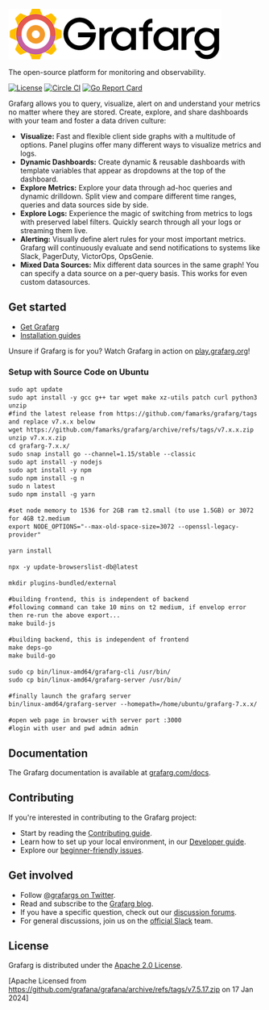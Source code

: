 ![Grafarg](docs/logo-horizontal.png)

The open-source platform for monitoring and observability.

[![License](https://img.shields.io/github/license/grafarg/grafarg)](LICENSE)
[![Circle CI](https://img.shields.io/circleci/build/gh/grafarg/grafarg)](https://circleci.com/gh/grafarg/grafarg)
[![Go Report Card](https://goreportcard.com/badge/github.com/famarks/grafarg)](https://goreportcard.com/report/github.com/famarks/grafarg)

Grafarg allows you to query, visualize, alert on and understand your metrics no matter where they are stored. Create, explore, and share dashboards with your team and foster a data driven culture:

- **Visualize:** Fast and flexible client side graphs with a multitude of options. Panel plugins offer many different ways to visualize metrics and logs.
- **Dynamic Dashboards:** Create dynamic & reusable dashboards with template variables that appear as dropdowns at the top of the dashboard.
- **Explore Metrics:** Explore your data through ad-hoc queries and dynamic drilldown. Split view and compare different time ranges, queries and data sources side by side.
- **Explore Logs:** Experience the magic of switching from metrics to logs with preserved label filters. Quickly search through all your logs or streaming them live.
- **Alerting:** Visually define alert rules for your most important metrics. Grafarg will continuously evaluate and send notifications to systems like Slack, PagerDuty, VictorOps, OpsGenie.
- **Mixed Data Sources:** Mix different data sources in the same graph! You can specify a data source on a per-query basis. This works for even custom datasources.

## Get started

- [Get Grafarg](https://grafarg.com/get)
- [Installation guides](http://docs.grafarg.org/installation/)

Unsure if Grafarg is for you? Watch Grafarg in action on [play.grafarg.org](https://play.grafarg.org/)!

### Setup with Source Code on Ubuntu

```
sudo apt update
sudo apt install -y gcc g++ tar wget make xz-utils patch curl python3 unzip
#find the latest release from https://github.com/famarks/grafarg/tags and replace v7.x.x below
wget https://github.com/famarks/grafarg/archive/refs/tags/v7.x.x.zip 
unzip v7.x.x.zip
cd grafarg-7.x.x/
sudo snap install go --channel=1.15/stable --classic
sudo apt install -y nodejs
sudo apt install -y npm
sudo npm install -g n
sudo n latest
sudo npm install -g yarn

#set node memory to 1536 for 2GB ram t2.small (to use 1.5GB) or 3072 for 4GB t2.medium
export NODE_OPTIONS="--max-old-space-size=3072 --openssl-legacy-provider"
	
yarn install

npx -y update-browserslist-db@latest

mkdir plugins-bundled/external

#building frontend, this is independent of backend
#following command can take 10 mins on t2 medium, if envelop error then re-run the above export...
make build-js

#building backend, this is independent of frontend
make deps-go
make build-go

sudo cp bin/linux-amd64/grafarg-cli /usr/bin/
sudo cp bin/linux-amd64/grafarg-server /usr/bin/

#finally launch the grafarg server
bin/linux-amd64/grafarg-server --homepath=/home/ubuntu/grafarg-7.x.x/

#open web page in browser with server port :3000
#login with user and pwd admin admin
```

## Documentation

The Grafarg documentation is available at [grafarg.com/docs](https://grafarg.com/docs/).

## Contributing

If you're interested in contributing to the Grafarg project:

- Start by reading the [Contributing guide](/CONTRIBUTING.md).
- Learn how to set up your local environment, in our [Developer guide](/contribute/developer-guide.md).
- Explore our [beginner-friendly issues](https://github.com/famarks/grafarg/issues?q=is%3Aopen+is%3Aissue+label%3A%22beginner+friendly%22).

## Get involved

- Follow [@grafargs on Twitter](https://twitter.com/grafargs/).
- Read and subscribe to the [Grafarg blog](https://grafarg.com/blog/).
- If you have a specific question, check out our [discussion forums](https://community.grafarg.com/).
- For general discussions, join us on the [official Slack](http://slack.raintank.io/) team.

## License

Grafarg is distributed under the [Apache 2.0 License](https://github.com/famarks/grafarg/blob/master/LICENSE).

[Apache Licensed from https://github.com/grafana/grafana/archive/refs/tags/v7.5.17.zip on 17 Jan 2024]
